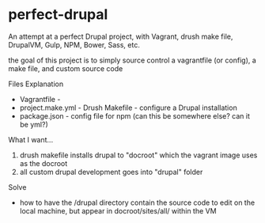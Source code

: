 # perfect-drupal
An attempt at a perfect Drupal project, with Vagrant, drush make file, DrupalVM, Gulp, NPM, Bower, Sass, etc.

the goal of this project is to simply source control a vagrantfile (or config), a make file, and custom source code



Files Explanation
* Vagrantfile -
* project.make.yml - Drush Makefile - configure a Drupal installation
* package.json - config file for npm (can this be somewhere else? can it be yml?)


What I want...
1. drush makefile installs drupal to "docroot" which the vagrant image uses as the docroot
2. all custom drupal development goes into "drupal" folder

Solve
* how to have the /drupal directory contain the source code to edit on the local machine, but appear in docroot/sites/all/ within the VM
